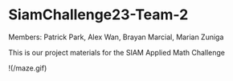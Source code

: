 # SiamChallenge23-Team-2
Members: Patrick Park, Alex Wan, Brayan Marcial, Marian Zuniga

This is our project materials for the SIAM Applied Math Challenge

!(/maze.gif)

